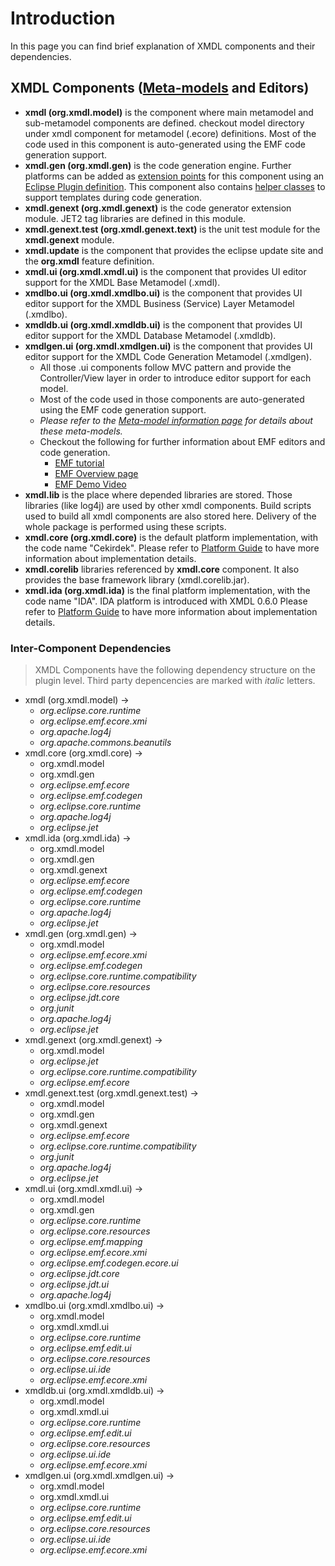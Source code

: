 # Introduction #

In this page you can find brief explanation of XMDL components and their dependencies.

## XMDL Components ([Meta-models](Metamodel.md) and Editors) ##

  * **xmdl (org.xmdl.model)** is the component where main metamodel and sub-metamodel components are defined. checkout model directory under xmdl component for metamodel (.ecore) definitions. Most of the code used in this component is auto-generated using the EMF code generation support.
  * **xmdl.gen (org.xmdl.gen)** is the code generation engine. Further platforms can be added as [extension points](http://wiki.eclipse.org/index.php/FAQ_What_are_extensions_and_extension_points%3F) for this component using an [Eclipse Plugin definition](http://wiki.eclipse.org/FAQ_What_is_a_plug-in%3F). This component also contains [helper classes](http://java.sun.com/blueprints/corej2eepatterns/Patterns/ViewHelper.html) to support templates during code generation.
  * **xmdl.genext (org.xmdl.genext)** is the code generator extension module. JET2 tag libraries are defined in this module.
  * **xmdl.genext.test (org.xmdl.genext.text)** is the unit test module for the **xmdl.genext** module.
  * **xmdl.update** is the component that provides the eclipse update site and the **org.xmdl** feature definition.
  * **xmdl.ui (org.xmdl.xmdl.ui)** is the component that provides UI editor support for the XMDL Base Metamodel (.xmdl).
  * **xmdlbo.ui (org.xmdl.xmdlbo.ui)** is the component that provides UI editor support for the XMDL Business (Service) Layer Metamodel (.xmdlbo).
  * **xmdldb.ui (org.xmdl.xmdldb.ui)** is the component that provides UI editor support for the XMDL Database Metamodel (.xmdldb).
  * **xmdlgen.ui (org.xmdl.xmdlgen.ui)** is the component that provides UI editor support for the XMDL Code Generation Metamodel (.xmdlgen).
    * All those .ui components follow MVC pattern and provide the Controller/View layer in order to introduce editor support for each model.
    * Most of the code used in those components are auto-generated using the EMF code generation support.
    * _Please refer to the [Meta-model information page](Metamodel.md) for details about these meta-models._
    * Checkout the following for further information about EMF editors and code generation.
      * [EMF tutorial](http://www.eclipse.org/articles/Article-Using%20EMF/using-emf.html)
      * [EMF Overview page](http://dev.eclipse.org/viewcvs/indextools.cgi/org.eclipse.emf/doc/org.eclipse.emf.doc/references/overview/EMF.html)
      * [EMF Demo Video](http://redmonk.com/tv/eclipse-emf-demo-large/)
  * **xmdl.lib** is the place where depended libraries are stored. Those libraries (like log4j) are used by other xmdl components. Build scripts used to build all xmdl components are also stored here. Delivery of the whole package is performed using these scripts.
  * **xmdl.core (org.xmdl.core)** is the default platform implementation, with the code name "Cekirdek". Please refer to [Platform Guide](CorePlatform.md) to have more information about implementation details.
  * **xmdl.corelib** libraries referenced by **xmdl.core** component. It also provides the base framework library (xmdl.corelib.jar).
  * **xmdl.ida (org.xmdl.ida)** is the final platform implementation, with the code name "IDA". IDA platform is introduced with XMDL 0.6.0 Please refer to [Platform Guide](IDAPlatform.md) to have more information about implementation details.

### Inter-Component Dependencies ###

> XMDL Components have the following dependency structure on the plugin level. Third party depencencies are marked with _italic_ letters.

  * xmdl (org.xmdl.model) ->
    * _org.eclipse.core.runtime_
    * _org.eclipse.emf.ecore.xmi_
    * _org.apache.log4j_
    * _org.apache.commons.beanutils_
  * xmdl.core (org.xmdl.core) ->
    * org.xmdl.model
    * org.xmdl.gen
    * _org.eclipse.emf.ecore_
    * _org.eclipse.emf.codegen_
    * _org.eclipse.core.runtime_
    * _org.apache.log4j_
    * _org.eclipse.jet_
  * xmdl.ida (org.xmdl.ida) ->
    * org.xmdl.model
    * org.xmdl.gen
    * org.xmdl.genext
    * _org.eclipse.emf.ecore_
    * _org.eclipse.emf.codegen_
    * _org.eclipse.core.runtime_
    * _org.apache.log4j_
    * _org.eclipse.jet_
  * xmdl.gen (org.xmdl.gen) ->
    * org.xmdl.model
    * _org.eclipse.emf.ecore.xmi_
    * _org.eclipse.emf.codegen_
    * _org.eclipse.core.runtime.compatibility_
    * _org.eclipse.core.resources_
    * _org.eclipse.jdt.core_
    * _org.junit_
    * _org.apache.log4j_
    * _org.eclipse.jet_
  * xmdl.genext (org.xmdl.genext) ->
    * org.xmdl.model
    * _org.eclipse.jet_
    * _org.eclipse.core.runtime.compatibility_
    * _org.eclipse.emf.ecore_
  * xmdl.genext.test (org.xmdl.genext.test) ->
    * org.xmdl.model
    * org.xmdl.gen
    * org.xmdl.genext
    * _org.eclipse.emf.ecore_
    * _org.eclipse.core.runtime.compatibility_
    * _org.junit_
    * _org.apache.log4j_
    * _org.eclipse.jet_
  * xmdl.ui (org.xmdl.xmdl.ui) ->
    * org.xmdl.model
    * org.xmdl.gen
    * _org.eclipse.core.runtime_
    * _org.eclipse.core.resources_
    * _org.eclipse.emf.mapping_
    * _org.eclipse.emf.ecore.xmi_
    * _org.eclipse.emf.codegen.ecore.ui_
    * _org.eclipse.jdt.core_
    * _org.eclipse.jdt.ui_
    * _org.apache.log4j_
  * xmdlbo.ui (org.xmdl.xmdlbo.ui) ->
    * org.xmdl.model
    * org.xmdl.xmdl.ui
    * _org.eclipse.core.runtime_
    * _org.eclipse.emf.edit.ui_
    * _org.eclipse.core.resources_
    * _org.eclipse.ui.ide_
    * _org.eclipse.emf.ecore.xmi_
  * xmdldb.ui (org.xmdl.xmdldb.ui) ->
    * org.xmdl.model
    * org.xmdl.xmdl.ui
    * _org.eclipse.core.runtime_
    * _org.eclipse.emf.edit.ui_
    * _org.eclipse.core.resources_
    * _org.eclipse.ui.ide_
    * _org.eclipse.emf.ecore.xmi_
  * xmdlgen.ui (org.xmdl.xmdlgen.ui) ->
    * org.xmdl.model
    * org.xmdl.xmdl.ui
    * _org.eclipse.core.runtime_
    * _org.eclipse.emf.edit.ui_
    * _org.eclipse.core.resources_
    * _org.eclipse.ui.ide_
    * _org.eclipse.emf.ecore.xmi_